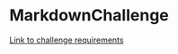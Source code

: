 # MarkdownChallenge

[Link to challenge requirements](https://github.com/ShayneSmither/MarkdownChallenge/blob/master/Requirements.md)
